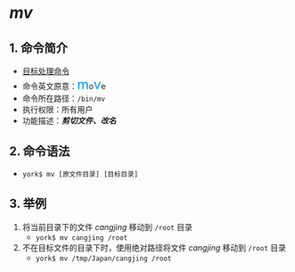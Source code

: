 # *mv*

## 1. 命令简介

- <u>目标处理命令</u>
- 命令英文原意：<font color=#0099ff size=5>m</font>o<font color=#0099ff size=5>v</font>e
- 命令所在路径：`/bin/mv`
- 执行权限：所有用户
- 功能描述：***剪切文件、改名***

## 2. 命令语法

- `york$ mv [原文件目录] [目标目录]`

## 3. 举例

1. 将当前目录下的文件 *cangjing* 移动到 `/root` 目录
    - `york$ mv cangjing /root`
2. 不在目标文件的目录下时，使用绝对路径将文件 *cangjing* 移动到 `/root` 目录
    - `york$ mv /tmp/Japan/cangjing /root`